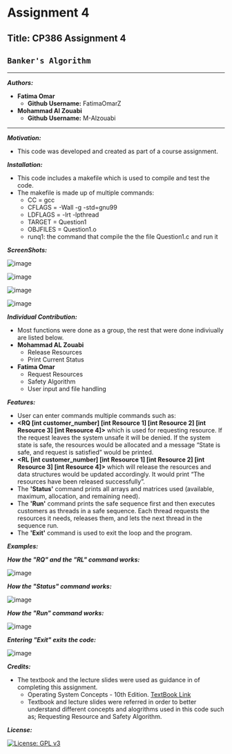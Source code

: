 # Assignment 4

## Title: CP386 Assignment 4 
## `Banker's Algorithm`

***********************************
 ***Authors:***
  - **Fatima Omar** 
      - **Github Username:** FatimaOmarZ
  - **Mohammad Al Zouabi**
      - **Github Username:** M-Alzouabi
***********************************
***Motivation:***
  - This code was developed and created as part of a course assignment.

***Installation:***
  - This code includes a makefile which is used to compile and test the code.
  - The makefile is made up of multiple commands:
      - CC = gcc
      - CFLAGS = -Wall -g -std=gnu99
      - LDFLAGS = -lrt -lpthread
      - TARGET = Question1  
      - OBJFILES = Question1.o 
      - runq1: the command that compile the the file Question1.c and run it


***ScreenShots:***

![image](https://user-images.githubusercontent.com/87793706/127729563-f3ad3f18-8f2b-4494-94cf-ded3e6845084.png)

![image](https://user-images.githubusercontent.com/87793706/127729584-bee5cfbd-54f6-407e-ab41-a978db5d6448.png)

![image](https://user-images.githubusercontent.com/87793706/127729601-0df28d6c-0a9b-44d7-96aa-484bc4db8856.png)

![image](https://user-images.githubusercontent.com/87793706/127729635-046b740c-f227-4f03-9746-7bbc1d409b26.png)

***Individual Contribution:***
  - Most functions were done as a group, the rest that were done indiviually are listed below.
  - **Mohammad AL Zouabi**
     - Release Resources
     - Print Current Status
  - **Fatima Omar**
     - Request Resources
     - Safety Algorithm
     - User input and file handling

***Features:***
- User can enter commands multiple commands such as:
- **<RQ [int customer_number] [int Resource 1] [int Resource 2] [int Resource 3] [int Resource 4]>** which is used for requesting resource. If the request leaves the system unsafe it will be denied. If the system state is safe, the resources would be allocated and a message “State is safe, and request is satisfied” would be printed.
- **<RL [int customer_number] [int Resource 1] [int Resource 2] [int Resource 3] [int Resource 4]>** which will release the resources and data structures would be updated accordingly. It would print “The resources have been released successfully”.
- The **'Status'** command prints all arrays and matrices used (available, maximum, allocation, and remaining need).
- The **'Run'** command prints the safe sequence first and then executes customers as threads in a safe sequence. Each thread requests the resources it needs, releases them, and lets the next thread in the sequence run.
- The **'Exit'** command is used to exit the loop and the program.


***Examples:***

***How the "RQ" and the "RL" command works:***

![image](https://user-images.githubusercontent.com/87793706/127747415-f87310ee-4ca6-4290-a090-4cc0f482c12d.png)

***How the "Status" command works:***

![image](https://user-images.githubusercontent.com/87793706/127747469-1406ae94-c745-4764-8e80-acabc659f02d.png)

***How the "Run" command works:***

![image](https://user-images.githubusercontent.com/87793706/127747529-d0d93af7-2505-46a7-b98a-7e6b75129473.png)

***Entering "Exit" exits the code:***

![image](https://user-images.githubusercontent.com/87793706/127747558-50631fe8-9550-4ef6-8872-844730387861.png)


***Credits:***
  - The textbook and the lecture slides were used as guidance in of completing this assignment.
     - Operating System Concepts - 10th Edition. [TextBook Link](https://codex.cs.yale.edu/avi/os-book/OS10/index.html)
     - Textbook and lecture slides were referred in order to better understand different concepts and alogrithms used in this code such as; Requesting Resource and Safety Algorithm.

***License:***

[![License: GPL v3](https://img.shields.io/badge/License-GPLv3-blue.svg)](https://www.gnu.org/licenses/gpl-3.0)
